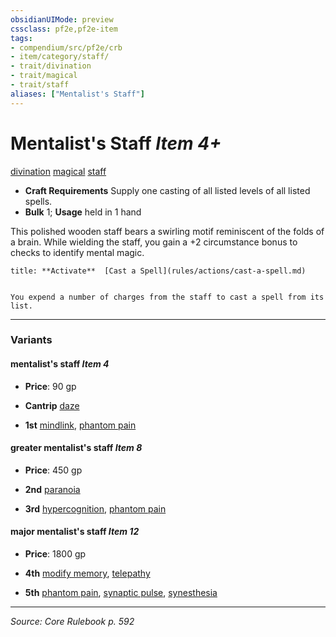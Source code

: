 ```yaml
---
obsidianUIMode: preview
cssclass: pf2e,pf2e-item
tags:
- compendium/src/pf2e/crb
- item/category/staff/
- trait/divination
- trait/magical
- trait/staff
aliases: ["Mentalist's Staff"]
---
```

# Mentalist's Staff *Item 4+*  
[divination](divination.md "Divination School Trait")  [magical](magical.md "Magical Item Trait")  [staff](Reference/Rules/Traits/staff.md "Staff Item Trait")  

- **Craft Requirements** Supply one casting of all listed levels of all listed spells.
- **Bulk** 1; **Usage** held in 1 hand

This polished wooden staff bears a swirling motif reminiscent of the folds of a brain. While wielding the staff, you gain a +2 circumstance bonus to checks to identify mental magic.

```ad-embed-ability
title: **Activate**  [Cast a Spell](rules/actions/cast-a-spell.md)


You expend a number of charges from the staff to cast a spell from its list.
```

---

### Variants

#### mentalist's staff *Item 4*

- **Price**: 90 gp

- **Cantrip** [daze](daze.md)
- **1st** [mindlink](mindlink.md), [phantom pain](phantom-pain.md)

#### greater mentalist's staff *Item 8*

- **Price**: 450 gp

- **2nd** [paranoia](paranoia.md)
- **3rd** [hypercognition](hypercognition.md), [phantom pain](phantom-pain.md)

#### major mentalist's staff *Item 12*

- **Price**: 1800 gp

- **4th** [modify memory](modify-memory.md), [telepathy](Reference/Compendium/Spells/telepathy.md)
- **5th** [phantom pain](phantom-pain.md), [synaptic pulse](synaptic-pulse.md), [synesthesia](synesthesia.md)

---
*Source: Core Rulebook p. 592*
